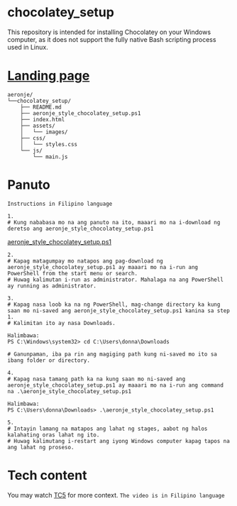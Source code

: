 # chocolatey_setup
This repository is intended for installing Chocolatey on your Windows computer, as it does not support the fully native Bash scripting process used in Linux.

# [Landing page](https://aeronjechocolateysetup.vercel.app/)
```
aeronje/
└──chocolatey_setup/
    ├── README.md
    ├── aeronje_style_chocolatey_setup.ps1
    ├── index.html
    ├── assets/
    │   └── images/
    ├── css/
    │   └── styles.css
    └── js/
        └── main.js
```
# Panuto
```Instructions in Filipino language```

```
1.
# Kung nababasa mo na ang panuto na ito, maaari mo na i-download ng deretso ang aeronje_style_chocolatey_setup.ps1
```
[aeronje_style_chocolatey_setup.ps1](https://aeronjechocolateysetup.vercel.app/)
```
2.
# Kapag matagumpay mo natapos ang pag-download ng aeronje_style_chocolatey_setup.ps1 ay maaari mo na i-run ang PowerShell from the start menu or search.
# Huwag kalimutan i-run as administrator. Mahalaga na ang PowerShell ay running as administrator.

3.
# Kapag nasa loob ka na ng PowerShell, mag-change directory ka kung saan mo ni-saved ang aeronje_style_chocolatey_setup.ps1 kanina sa step 1.
# Kalimitan ito ay nasa Downloads.
```
```
Halimbawa:
PS C:\Windows\system32> cd C:\Users\donna\Downloads
```
```
# Ganunpaman, iba pa rin ang magiging path kung ni-saved mo ito sa ibang folder or directory.

4.
# Kapag nasa tamang path ka na kung saan mo ni-saved ang aeronje_style_chocolatey_setup.ps1 ay maaari mo na i-run ang command na .\aeronje_style_chocolatey_setup.ps1
```

```
Halimbawa:
PS C:\Users\donna\Downloads> .\aeronje_style_chocolatey_setup.ps1
```

```
5.
# Intayin lamang na matapos ang lahat ng stages, aabot ng halos kalahating oras lahat ng ito.
# Huwag kalimutang i-restart ang iyong Windows computer kapag tapos na ang lahat ng proseso.
```

# Tech content
You may watch [TC5](https://web.facebook.com/share/v/1CukzS4a56/) for more context. ```The video is in Filipino language```
